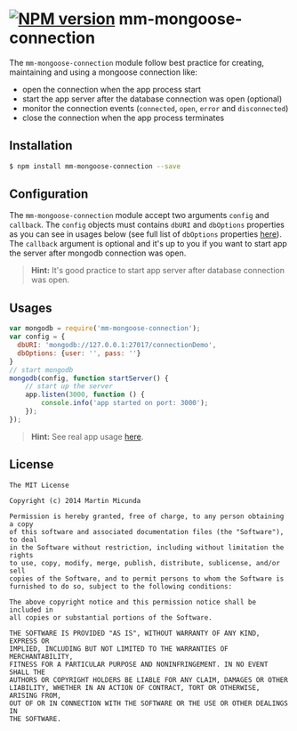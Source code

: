 [![NPM version](https://badge.fury.io/js/mm-mongoose-connection.svg)](http://badge.fury.io/js/mm-mongoose-connection)
mm-mongoose-connection
======================
The `mm-mongoose-connection` module follow best practice for creating, maintaining and using a mongoose connection like:
 * open the connection when the app process start
 * start the app server after the database connection was open (optional)
 * monitor the connection events (`connected`, `open`, `error` and `disconnected`)
 * close the connection when the app process terminates

## Installation

```bash
$ npm install mm-mongoose-connection --save
```

## Configuration
The `mm-mongoose-connection` module accept two arguments `config` and `callback`. The `config` objects must contains `dbURI`
and `dbOptions` properties as you can see in usages below (see full list of `dbOptions` properties [here](http://mongoosejs.com/docs/connections.html)). The `callback` argument is optional and it's up to you if you want
to start app the server after mongodb connection was open.
> **Hint:** It's good practice to start app server after database connection was open.

## Usages

```js
var mongodb = require('mm-mongoose-connection');
var config = {
  dbURI: 'mongodb://127.0.0.1:27017/connectionDemo',
  dbOptions: {user: '', pass: ''}
}
// start mongodb
mongodb(config, function startServer() {
    // start up the server
    app.listen(3000, function () {
        console.info('app started on port: 3000');
    });
});
```
> **Hint:** See real app usage [here](https://github.com/martinmicunda/e-scheduling).

## License

    The MIT License
    
    Copyright (c) 2014 Martin Micunda  

    Permission is hereby granted, free of charge, to any person obtaining a copy
    of this software and associated documentation files (the "Software"), to deal
    in the Software without restriction, including without limitation the rights
    to use, copy, modify, merge, publish, distribute, sublicense, and/or sell
    copies of the Software, and to permit persons to whom the Software is
    furnished to do so, subject to the following conditions:
    
    The above copyright notice and this permission notice shall be included in
    all copies or substantial portions of the Software.
    
    THE SOFTWARE IS PROVIDED "AS IS", WITHOUT WARRANTY OF ANY KIND, EXPRESS OR
    IMPLIED, INCLUDING BUT NOT LIMITED TO THE WARRANTIES OF MERCHANTABILITY,
    FITNESS FOR A PARTICULAR PURPOSE AND NONINFRINGEMENT. IN NO EVENT SHALL THE
    AUTHORS OR COPYRIGHT HOLDERS BE LIABLE FOR ANY CLAIM, DAMAGES OR OTHER
    LIABILITY, WHETHER IN AN ACTION OF CONTRACT, TORT OR OTHERWISE, ARISING FROM,
    OUT OF OR IN CONNECTION WITH THE SOFTWARE OR THE USE OR OTHER DEALINGS IN
    THE SOFTWARE.
